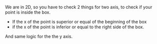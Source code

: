 We are in 2D, so you have to check 2 things for two axis, to check if your point is inside the box.  
* If the x of the point is superior or equal of the beginning of the box
* if the x of the point is inferior or equal to the right side of the box.  

And same logic for the the y axis.
